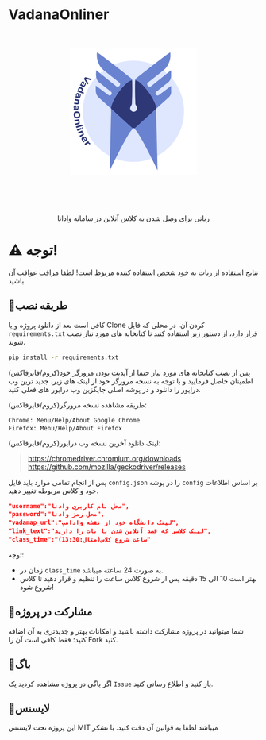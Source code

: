 # VadanaOnliner
<div align='center'>
  <br>
  <p>
    <a href='https://github.com/erfannjz/VadanaOnliner'><img src='https://github.com/erfannjz/VadanaOnliner/blob/main/images/vadanaonliner.png' width='256' alt='VadanaOnliner Logo' /></a>
  </p>
    <br>
  <p>
    <img src='https://img.shields.io/badge/License-MIT-blue' alt='' />  <img src='https://img.shields.io/badge/Testing-passing-green?logo=github' alt='' />
    <br>
  </p>
  <p>
  رباتی برای وصل شدن به کلاس آنلاین در سامانه وادانا
  </p>
</div>


# ⚠ توجه!
نتایج استفاده از ربات به خود شخص استفاده کننده مربوط است! لطفا مراقب عواقب آن باشید.

## 🔹طریقه نصب
کافی است بعد از دانلود پروژه و یا Clone کردن آن، در محلی که فایل `requirements.txt` قرار دارد، از دستور زیر استفاده کنید تا کتابخانه های مورد نیاز نصب شوند.  
```bash
pip install -r requirements.txt
```
پس از نصب کتابخانه های مورد نیاز حتما از آپدیت بودن مرورگر خود(کروم/فایرفاکس) اطمینان حاصل فرمایید و با توجه به نسخه مرورگر خود از لینک های زیر، جدید ترین وب درایور را دانلود و در پوشه اصلی جایگزین وب درایور های فعلی کنید.

طریقه مشاهده نسخه مرورگر(کروم/فایرفاکس):
```
Chrome: Menu/Help/About Google Chrome
Firefox: Menu/Help/About Firefox
```

لینک دانلود آخرین نسخه وب درایور(کروم/فایرفاکس):

> https://chromedriver.chromium.org/downloads<br>
> https://github.com/mozilla/geckodriver/releases

پس از انجام تمامی موارد باید فایل `config.json`  را در پوشه `config` بر اساس اطلاعات خود و کلاس مربوطه تغییر دهید.
```json
"username":"محل نام کاربری وادنا",
"password":"محل رمز وادنا",
"vadamap_url":"لینک دانشگاه خود از نقشه وادامپ",
"link_text":"لینک کلاسی که قصد آنلاین شدن با بات را دارید",
"class_time":"ساعت شروع کلاس(مثال:13:30)"
 ```
 توجه: <br>
 - زمان در `class_time` به صورت 24 ساعته میباشد. <br>
 - بهتر است 10 الی 15 دقیقه پس از شروع کلاس ساعت را تنظیم و قرار دهید تا کلاس شروع شود! 


## 🔹مشارکت در پروژه

شما میتوانید در پروژه مشارکت داشته باشید و امکانات بهتر و جدیدتری به آن اضافه کنید؛ فقط کافی است آن را Fork کنید.


## 🔹باگ
اگر باگی در پروژه مشاهده کردید یک `Issue` باز کنید و اطلاع رسانی کنید.

## 🔹لایسنس
این پروژه تحت لایسنس MIT میباشد لطفا به قوانین آن دقت کنید. با تشکر
